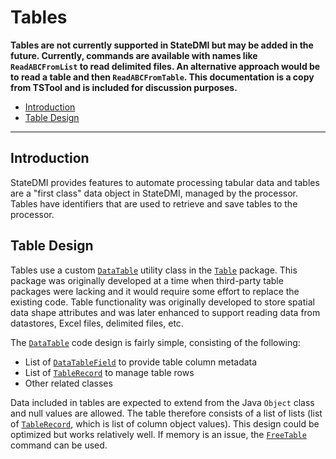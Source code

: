 # Tables #

**Tables are not currently supported in StateDMI but may be added in the future.
Currently, commands are available with names like `ReadABCFromList` to read delimited files.
An alternative approach would be to read a table and then `ReadABCFromTable`.
This documentation is a copy from TSTool and is included for discussion purposes.**

* [Introduction](#introduction)
* [Table Design](#table-design)

-------

## Introduction ##

StateDMI provides features to automate processing tabular data and tables are a "first class" data object in StateDMI,
managed by the processor.
Tables have identifiers that are used to retrieve and save tables to the processor.

## Table Design ##

Tables use a custom
[`DataTable`](https://github.com/OpenWaterFoundation/cdss-lib-common-java/tree/master/src/RTi/Util/Table/DataTable.java)
utility class in the
[`Table`](https://github.com/OpenWaterFoundation/cdss-lib-common-java/tree/master/src/RTi/Util/Table) package.
This package was originally developed at a time when third-party table packages were lacking and it would
require some effort to replace the existing code.
Table functionality was originally developed to store spatial data shape attributes and was later
enhanced to support reading data from datastores, Excel files, delimited files, etc.

The [`DataTable`](https://github.com/OpenWaterFoundation/cdss-lib-common-java/tree/master/src/RTi/Util/Table/DataTable.java)
code design is fairly simple, consisting of the following:

* List of [`DataTableField`](https://github.com/OpenWaterFoundation/cdss-lib-common-java/blob/master/src/RTi/Util/Table/TableField.java) to provide table column metadata
* List of [`TableRecord`](https://github.com/OpenWaterFoundation/cdss-lib-common-java/blob/master/src/RTi/Util/Table/TableRecord.java) to manage table rows
* Other related classes

Data included in tables are expected to extend from the Java `Object` class and null values are allowed.
The table therefore consists of a list of lists (list of
[`TableRecord`](https://github.com/OpenWaterFoundation/cdss-lib-common-java/blob/master/src/RTi/Util/Table/TableRecord.java),
which is list of column object values).
This design could be optimized but works relatively well.
If memory is an issue, the [`FreeTable`](http://learn.openwaterfoundation.org/cdss-app-statedmi-doc-user/command-ref/FreeTable/FreeTable/)
command can be used.
